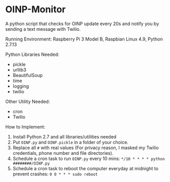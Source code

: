 # OINP-Monitor
A python script that checks for OINP update every 20s and notify you by sending a text message with Twilio.

Running Environment: Raspberry Pi 3 Model B, Raspbian Linux 4.9, Python 2.7.13

Python Libraries Needed:
* pickle
* urllib3
* BeautifulSoup
* time
* logging
* twilio

Other Utility Needed:
* cron
* Twilio

How to Implement:
1. Install Python 2.7 and all libraries/utilities needed
1. Put `OINP.py` and `OINP.pickle` in a folder of your choice.
1. Replace all `#` with real values (For privacy reason, I masked my Twilio credentials, phone number and file directories).
1. Schedule a cron task to run `OINP.py` every 10 mins: `*/10 * * * * python ########/OINP.py`
1. Schedule a cron task to reboot the computer everyday at midnight to prevent crashes: `0 0 * * * sudo reboot`
